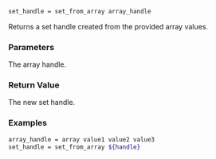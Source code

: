 ```sh
set_handle = set_from_array array_handle
```

Returns a set handle created from the provided array values.

### Parameters

The array handle.

### Return Value

The new set handle.

### Examples

```sh
array_handle = array value1 value2 value3
set_handle = set_from_array ${handle}
```
